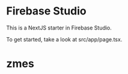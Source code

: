 
# Firebase Studio

This is a NextJS starter in Firebase Studio.

To get started, take a look at src/app/page.tsx.
# zmes
